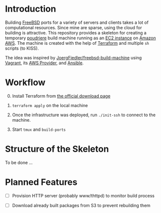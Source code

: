 # Introduction

Building [FreeBSD][4] ports for a variety of servers and clients takes
a lot of computational resources. Since mine are sparse, using the cloud
for building is attractive. This repository provides a skeleton for
creating a temporary [poudriere][1] build machine running as an [EC2
instance][2] on [Amazon AWS][3]. The machine is created with the help of
[Terraform][7] and multiple `sh` scripts (to KISS).

The idea was inspired by [JoergFiedler/freebsd-build-machine][5] using
[Vagrant][6], its [AWS Provider][9], and [Ansible][10].

# Workflow

0. Install Terraform from [the official download page][8]

1. `terraform apply` on the local machine

2. Once the infrastructure was deployed, run `./init-ssh` to connect to
   the machine.

3. Start `tmux` and `build-ports`

# Structure of the Skeleton

To be done ...

# Planned Features

- [ ] Provision HTTP server (probably www/thttpd) to monitor build process
- [ ] Download already built packages from S3 to prevent rebuilding them


[1]: https://github.com/freebsd/poudriere

[2]: https://aws.amazon.com/ec2/instance-types

[3]: https://aws.amazon.com

[4]: https://www.freebsd.org

[5]: https://github.com/JoergFiedler/freebsd-build-machine

[6]: https://www.vagrantup.com

[7]: https://www.terraform.io

[8]: https://www.terraform.io/downloads.html

[9]: https://github.com/mitchellh/vagrant-aws

[10]: https://ansible.com
